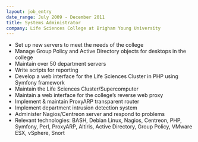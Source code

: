 ```yaml
---
layout: job_entry
date_range: July 2009 - December 2011
title: Systems Administrator
company: Life Sciences College at Brigham Young University
---
```

* Set up new servers to meet the needs of the college
* Manage Group Policy and Active Directory objects for desktops in the college
* Maintain over 50 department servers
* Write scripts for reporting
* Develop a web interface for the Life Sciences Cluster in PHP using Symfony framework
* Maintain the Life Sciences Cluster/Supercomputer
* Maintain a web interface for the college’s reverse web proxy
* Implement & maintain ProxyARP transparent router
* Implement department intrusion detection system
* Administer Nagios/Centreon server and respond to problems
* Relevant technologies: BASH, Debian Linux, Nagios, Centreon, PHP, Symfony, Perl, ProxyARP, Altiris, Active Directory, Group Policy, VMware ESX, vSphere, Snort
